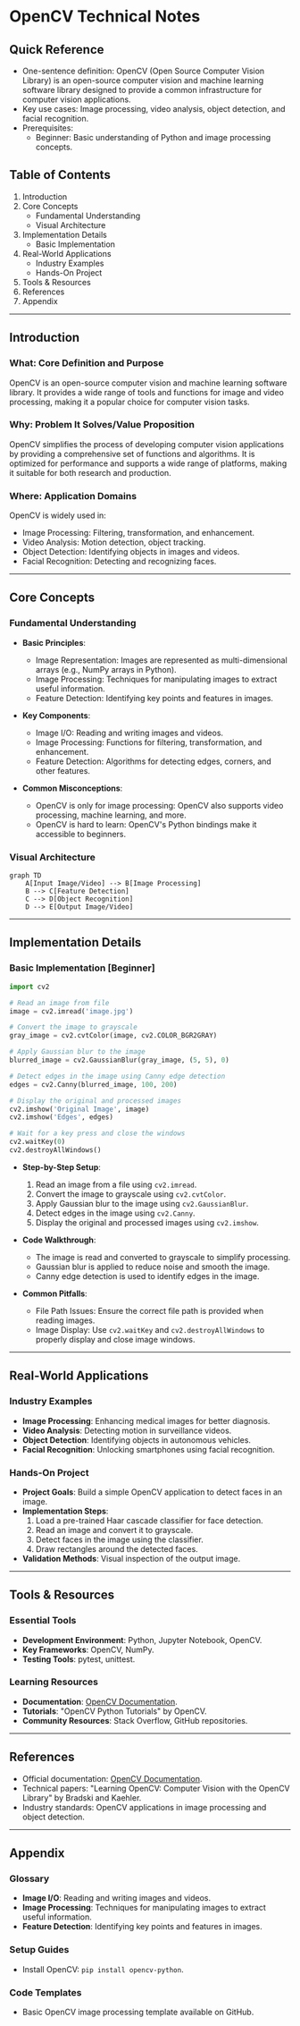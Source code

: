 # OpenCV Technical Notes
<!-- [Illustration showing a high-level overview of OpenCV, including image processing, feature detection, and object recognition.] -->

## Quick Reference
- One-sentence definition: OpenCV (Open Source Computer Vision Library) is an open-source computer vision and machine learning software library designed to provide a common infrastructure for computer vision applications.
- Key use cases: Image processing, video analysis, object detection, and facial recognition.
- Prerequisites:  
  - Beginner: Basic understanding of Python and image processing concepts.

## Table of Contents
1. Introduction  
2. Core Concepts  
   - Fundamental Understanding  
   - Visual Architecture  
3. Implementation Details  
   - Basic Implementation  
4. Real-World Applications  
   - Industry Examples  
   - Hands-On Project  
5. Tools & Resources  
6. References  
7. Appendix  

---

## Introduction
### What: Core Definition and Purpose
OpenCV is an open-source computer vision and machine learning software library. It provides a wide range of tools and functions for image and video processing, making it a popular choice for computer vision tasks.

### Why: Problem It Solves/Value Proposition
OpenCV simplifies the process of developing computer vision applications by providing a comprehensive set of functions and algorithms. It is optimized for performance and supports a wide range of platforms, making it suitable for both research and production.

### Where: Application Domains
OpenCV is widely used in:
- Image Processing: Filtering, transformation, and enhancement.
- Video Analysis: Motion detection, object tracking.
- Object Detection: Identifying objects in images and videos.
- Facial Recognition: Detecting and recognizing faces.

---

## Core Concepts
### Fundamental Understanding
- **Basic Principles**:  
  - Image Representation: Images are represented as multi-dimensional arrays (e.g., NumPy arrays in Python).  
  - Image Processing: Techniques for manipulating images to extract useful information.  
  - Feature Detection: Identifying key points and features in images.  

- **Key Components**:  
  - Image I/O: Reading and writing images and videos.  
  - Image Processing: Functions for filtering, transformation, and enhancement.  
  - Feature Detection: Algorithms for detecting edges, corners, and other features.  

- **Common Misconceptions**:  
  - OpenCV is only for image processing: OpenCV also supports video processing, machine learning, and more.  
  - OpenCV is hard to learn: OpenCV's Python bindings make it accessible to beginners.  

### Visual Architecture
```mermaid
graph TD
    A[Input Image/Video] --> B[Image Processing]
    B --> C[Feature Detection]
    C --> D[Object Recognition]
    D --> E[Output Image/Video]
```

---

## Implementation Details
### Basic Implementation [Beginner]
```python
import cv2

# Read an image from file
image = cv2.imread('image.jpg')

# Convert the image to grayscale
gray_image = cv2.cvtColor(image, cv2.COLOR_BGR2GRAY)

# Apply Gaussian blur to the image
blurred_image = cv2.GaussianBlur(gray_image, (5, 5), 0)

# Detect edges in the image using Canny edge detection
edges = cv2.Canny(blurred_image, 100, 200)

# Display the original and processed images
cv2.imshow('Original Image', image)
cv2.imshow('Edges', edges)

# Wait for a key press and close the windows
cv2.waitKey(0)
cv2.destroyAllWindows()
```

- **Step-by-Step Setup**:  
  1. Read an image from a file using `cv2.imread`.  
  2. Convert the image to grayscale using `cv2.cvtColor`.  
  3. Apply Gaussian blur to the image using `cv2.GaussianBlur`.  
  4. Detect edges in the image using `cv2.Canny`.  
  5. Display the original and processed images using `cv2.imshow`.  

- **Code Walkthrough**:  
  - The image is read and converted to grayscale to simplify processing.  
  - Gaussian blur is applied to reduce noise and smooth the image.  
  - Canny edge detection is used to identify edges in the image.  

- **Common Pitfalls**:  
  - File Path Issues: Ensure the correct file path is provided when reading images.  
  - Image Display: Use `cv2.waitKey` and `cv2.destroyAllWindows` to properly display and close image windows.  

---

## Real-World Applications
### Industry Examples
- **Image Processing**: Enhancing medical images for better diagnosis.  
- **Video Analysis**: Detecting motion in surveillance videos.  
- **Object Detection**: Identifying objects in autonomous vehicles.  
- **Facial Recognition**: Unlocking smartphones using facial recognition.  

### Hands-On Project
- **Project Goals**: Build a simple OpenCV application to detect faces in an image.  
- **Implementation Steps**:  
  1. Load a pre-trained Haar cascade classifier for face detection.  
  2. Read an image and convert it to grayscale.  
  3. Detect faces in the image using the classifier.  
  4. Draw rectangles around the detected faces.  
- **Validation Methods**: Visual inspection of the output image.  

---

## Tools & Resources
### Essential Tools
- **Development Environment**: Python, Jupyter Notebook, OpenCV.  
- **Key Frameworks**: OpenCV, NumPy.  
- **Testing Tools**: pytest, unittest.  

### Learning Resources
- **Documentation**: [OpenCV Documentation](https://docs.opencv.org/).  
- **Tutorials**: "OpenCV Python Tutorials" by OpenCV.  
- **Community Resources**: Stack Overflow, GitHub repositories.  

---

## References
- Official documentation: [OpenCV Documentation](https://docs.opencv.org/).  
- Technical papers: "Learning OpenCV: Computer Vision with the OpenCV Library" by Bradski and Kaehler.  
- Industry standards: OpenCV applications in image processing and object detection.  

---

## Appendix
### Glossary
- **Image I/O**: Reading and writing images and videos.  
- **Image Processing**: Techniques for manipulating images to extract useful information.  
- **Feature Detection**: Identifying key points and features in images.  

### Setup Guides
- Install OpenCV: `pip install opencv-python`.  

### Code Templates
- Basic OpenCV image processing template available on GitHub.  
